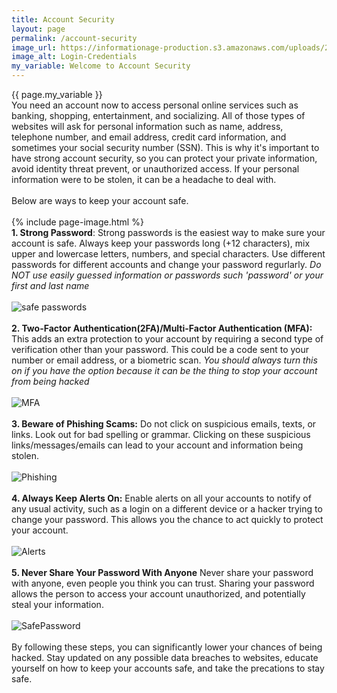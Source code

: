 ```yaml
---
title: Account Security
layout: page
permalink: /account-security
image_url: https://informationage-production.s3.amazonaws.com/uploads/2022/10/what-to-know-about-user-authentication-cyber-security.jpeg
image_alt: Login-Credentials
my_variable: Welcome to Account Security
---
```


{{ page.my_variable }}
<br>
You need an account now to access personal online services such as banking, shopping, entertainment, and socializing.
All of those types of websites will ask for personal information such as name, address, telephone number, and email address,
credit card information, and sometimes your social security number (SSN).
This is why it's important to have strong account security, so you can protect your private information, avoid 
identity threat prevent, or unauthorized access. If your personal information were to be stolen, it can be 
a headache to deal with.
<br>
<br>
Below are ways to keep your account safe.
<br>
<br>
{% include page-image.html %}
<br>
**1. Strong Password**:
 Strong passwords is the easiest way to make sure your account is safe. Always keep your 
passwords long (+12 characters), mix upper and lowercase letters, numbers, and special characters.
Use different passwords for different accounts and change your password regurlarly.
*Do NOT use easily guessed information or passwords such 'password' or your first and last name*
<br>
<br>
![safe passwords](https://encrypted-tbn0.gstatic.com/images?q=tbn:ANd9GcQyI1tGr8eNTwLsOpPWPNGRo9Ob9JPaDzZFFA&s)
<br>
<br>
**2. Two-Factor Authentication(2FA)/Multi-Factor Authentication (MFA):** 
This adds an extra protection to your account by requiring a second type of verification other
than your password. This could be a code sent to your number or email address, or a 
biometric scan.
*You should always turn this on if you have the option because it can be the thing to stop your account from being hacked* 
<br>
<br>
![MFA](https://netgaincloud.com/wp-content/uploads/2024/02/2FA.jpg)
<br>
<br>
**3. Beware of Phishing Scams:**
Do not click on suspicious emails, texts, or links. Look out for bad spelling or grammar.
Clicking on these suspicious links/messages/emails can lead to your account and information being stolen.
<br>
<br>
![Phishing](https://encrypted-tbn0.gstatic.com/images?q=tbn:ANd9GcQh_f3Bs9akbXIbTlC9L2vPK3oX5fCtNu_EDQ&s)
<br>
<br>
**4. Always Keep Alerts On:**
Enable alerts on all your accounts to notify of any usual activity, 
such as a login on a different device or a hacker trying to change your password.
This allows you the chance to act quickly to protect your account.
<br>
<br>
![Alerts](https://www.cybrosys.com/odoo-apps/uploads/appimg/user-login-alert.png)
<br>
<br>
**5. Never Share Your Password With Anyone**
Never share your password with anyone, even people you think you can trust.
Sharing your password allows the person to access your account unauthorized,
and potentially steal your information.
<br>
<br>
![SafePassword](https://www.uxbridgeschools.com/cms/lib/MA50000413/Centricity/Domain/176/NoPasswordSharing.png)
<br>
<br>
By following these steps, you can significantly lower your chances of being hacked. Stay updated on 
any possible data breaches to websites, educate yourself on how to keep your accounts safe, and take the 
precations to stay safe.